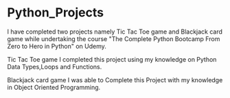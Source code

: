 # Python_Projects
I have completed two projects namely Tic Tac Toe game and Blackjack card game while undertaking the course "The Complete Python Bootcamp From Zero to Hero in Python" on Udemy.

Tic Tac Toe game
I completed this project using my knowledge on Python Data Types,Loops and Functions.

Blackjack card game
I was able to Complete this Project with my knowledge in Object Oriented Programming.
